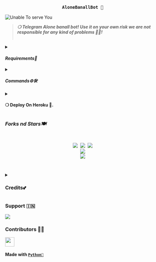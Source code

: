 <h3 align="center"><strong><code>AloneBanallBot 🚀</code></strong></h3>

<img src="https://telegra.ph//file/d122a125988c66faa1393.jpg" alt="Unable To serve You">
<blockquote>
<strong><i>❍&nbsp;Telegram Alone banall bot! Use it on your own risk we are not responsible for any kind of problems 💫💝!</i></strong><br><br>
</blockquote>
<p>
<details>
<summary><h4><strong><i>Requirements🎀</i></strong></h4></summary>
❍ <code>API_ID</code><br>
&nbsp;&nbsp;&nbsp;&nbsp;&nbsp;&nbsp;&nbsp;&nbsp;➥ <strong>Get it from</strong> <a href="https://my.telegram.org/auth"><code>HERE!</code></a><br>
❍ <code>API_HASH</code><br>
&nbsp;&nbsp;&nbsp;&nbsp;&nbsp;&nbsp;&nbsp;&nbsp;➥ <strong>Get it from</strong> <a href="https://my.telegram.org/auth"><code>HERE!</code></a><br>
❍ <code>BOT_TOKEN</code><br>
&nbsp;&nbsp;&nbsp;&nbsp;&nbsp;&nbsp;&nbsp;&nbsp;➥ <strong>Get it from</strong> <a href="https://t.me/Botfather"><code>@BOTFATHER</code></a><br>
❍ <code>OWNER_ID</code><br>
&nbsp;&nbsp;&nbsp;&nbsp;&nbsp;&nbsp;&nbsp;&nbsp;➥ <strong>Get it from</strong> <a href="https://t.me/MassActionXBot"><code>@MassActionXBot</code></a>
</details><details>
<summary><h4><strong><i>Commands⚙️🛠️</i></strong></h4></summary>
&nbsp;◍&nbsp;<code>/ping</code>&nbsp;:&nbsp;<strong>To Check Bot Ping Status.</strong><br>
&nbsp;◍&nbsp;<code>/banall</code>&nbsp;:&nbsp;<strong>Do Check yourself</strong><br>
&nbsp;◍&nbsp;<code>/leave</code>&nbsp;:&nbsp;<strong>Do Check yourself.</strong><br>
&nbsp;◍&nbsp;<code>/restart</code>&nbsp;:&nbsp;<strong>Do Check yourself.</strong>
</details><details>
<summary><h4><strong>❍&nbsp;Deploy On Heroku 🚀.</strong></h4></summary>
<h3 align="center">
    ─「 ᴅᴇᴩʟᴏʏ ᴏɴ ʜᴇʀᴏᴋᴜ 」─

<h3> 𝗛𝗘𝗥𝗢𝗞𝗨 𝗗𝗘𝗣𝗟𝗢𝗬𝗠𝗘𝗡𝗧 𝗕𝗨𝗧𝗧𝗢𝗡 

[![Deploy To Heroku](https://graph.org/file/826b0a2fc82db8328a113.png)](https://dashboard.heroku.com/new-app?template=https://github.com/TeamAloneOp/AloneXBanallBot)
</blockquote> 
</details>
</p>
<p>
<h3><strong><i>Forks nd Stars🍽️</i></strong></h3>
<pre>
<p align="center">
<img src="https://img.shields.io/github/license/TeamAloneOp/AloneXBanallBot.svg"> <img src="https://img.shields.io/github/forks/TeamAloneOp/AloneXBanallBot.svg"> <img src="https://img.shields.io/github/stars/TeamAloneOp/AloneXBanallBot.svg">
<a href="https://github.com/TeamAloneOp/AloneXBanallBot"><img src="https://github-readme-stats.vercel.app/api/pin/?username=TeamAloneOp&repo=AloneBanallBot&theme=blue-green"></a>
<a href="https://github.com/TeamAloneOp/AloneXBanallBot/fork"><img src="https://img.shields.io/badge/Fork%20Banall%20Bot-black?style=for-the-badge&logo=github"></a>
</P>
</pre>
</p>
<p>
<details>
<summary><h3><strong>Credits💕</strong></h3></summary>
<strong>All credit Goes To</strong>&nbsp;<code><a href="https://t.me/ALONE_WAS_BOT">{🇮🇳} 𝙰𝙻𝙾𝙽𝙴</a></code><br>
<code>Telegram:- <a href="https://t.me/ALONE_WAS_BOT">ALONE</a> | <a href="https://t.me/ALONE_WAS_BOT">ALONE</a></code><br>
<code>Github:- <a href="https://github.com/DilwarBot">DilwarBot</a></code><br>
</details>
</p>

<p><h3><strong>Support 🇮🇳</strong></h3>
<a href="https://t.me/AloneXBots"><img src="https://img.shields.io/badge/Support%20%20Group-black?style=for-the-badge&logo=telegram"></a>
</p>

<p><h3><strong>Contributors 👩‍💻</strong></h3>
<a href = "https://github.com/TeamAloneOp/AloneXBanallBot/graphs/contributors">
<img src = "https://contrib.rocks/image?repo=TeamAloneOp/AloneXBanallBot" height="30px"/>
</a><br><br>
<strong>Made with <a href="https://python.org"><code>Python🐍</code></a></strong>
</p>
